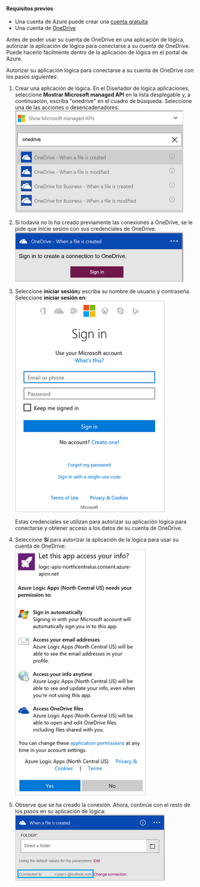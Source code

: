 #### <a name="prerequisites"></a>Requisitos previos
- Una cuenta de Azure puede crear una [cuenta gratuita](https://azure.microsoft.com/free)
- Una cuenta de [OneDrive](https://www.microsoft.com/store/apps/onedrive/9wzdncrfj1p3) 

Antes de poder usar su cuenta de OneDrive en una aplicación de lógica, autorizar la aplicación de lógica para conectarse a su cuenta de OneDrive.  Puede hacerlo fácilmente dentro de la aplicación de lógica en el portal de Azure. 

Autorizar su aplicación lógica para conectarse a su cuenta de OneDrive con los pasos siguientes:

1. Crear una aplicación de lógica. En el Diseñador de lógica aplicaciones, seleccione **Mostrar Microsoft managed API** en la lista desplegable y, a continuación, escriba "onedrive" en el cuadro de búsqueda. Seleccione una de las acciones o desencadenadores:  
  ![](./media/connectors-create-api-onedrive/onedrive-1.png)
2. Si todavía no lo ha creado previamente las conexiones a OneDrive, se le pide que inicie sesión con sus credenciales de OneDrive:  
  ![](./media/connectors-create-api-onedrive/onedrive-2.png)
3. Seleccione **iniciar sesión**y escriba su nombre de usuario y contraseña. Seleccione **iniciar sesión en**:  
  ![](./media/connectors-create-api-onedrive/onedrive-3.png)   

    Estas credenciales se utilizan para autorizar su aplicación lógica para conectarse y obtener acceso a los datos de su cuenta de OneDrive. 
4. Seleccione **Sí** para autorizar la aplicación de la lógica para usar su cuenta de OneDrive:  
  ![](./media/connectors-create-api-onedrive/onedrive-4.png)   
5. Observe que se ha creado la conexión. Ahora, continúe con el resto de los pasos en su aplicación de lógica:  
  ![](./media/connectors-create-api-onedrive/onedrive-5.png)
